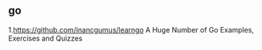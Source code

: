 ## go ##
1.https://github.com/inancgumus/learngo A Huge Number of Go Examples, Exercises and Quizzes
